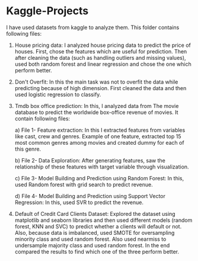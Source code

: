 # Kaggle-Projects

I have used datasets from kaggle to analyze them.
This folder contains following files:

1. House pricing data: I analyzed house pricing data to predict the price of houses. First, chose the features which are useful for prediction. Then after cleaning the data (such as handling outliers and missing values), used both random forest and linear regression and chose the one which perform better.

2. Don't Overfit: In this the main task was not to overfit the data while predicting because of high dimension. First cleaned the data and then used logistic regression to classify.

3. Tmdb box office prediction: In this, I analyzed data from The movie database to predict the worldwide box-office revenue of movies. It contain following files:
   
   a) File 1- Feature extraction: In this I extracted features from variables like cast, crew and genres. Example of one feature, extracted top 15 most common genres among movies and created dummy for each of this genre.
  
   b) File 2- Data Exploration: After generating features, saw the relationship of these features with target variable through visualization.
 
   c) File 3- Model Building and Prediction using Random Forest: In this, used Random forest with grid search to predict revenue.
  
   d) File 4- Model Building and Prediction using Support Vector Regression: In this, used SVR to predict the revenue.
   
4. Default of Credit Card Clients Dataset: Explored the dataset using matplotlib and seaborn libraries and then used different models  (random forest, KNN and SVC) to predict whether a clients will default or not. Also, because data is imbalanced, used SMOTE for oversampling minority class and used random forest. Also used nearmiss to undersample majority class and used random forest. In the end compared the results to find which one of the three perform better.

